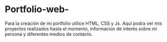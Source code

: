# Portfolio-web-
Para la creación de mi portfolio utilice HTML, CSS y Js.
Aquí podra ver mis proyectos realizados hasta el momento, informacion de interés sobre mi persona y diferentes medios de contacto.
